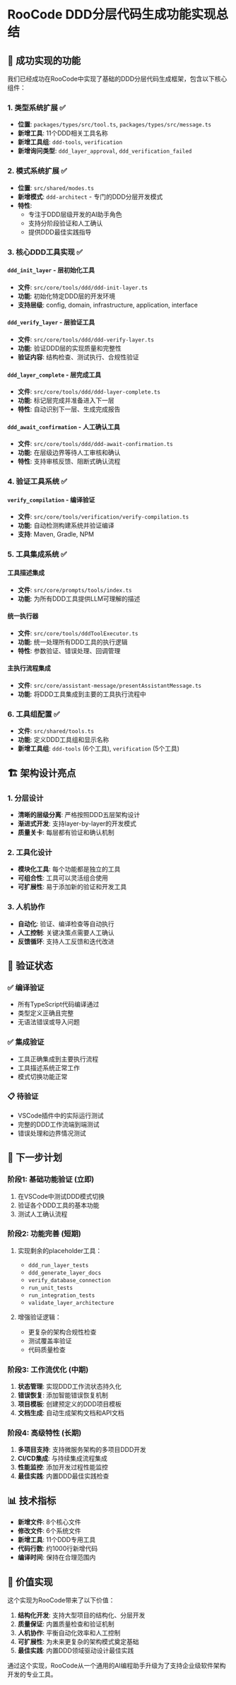 # RooCode DDD分层代码生成功能实现总结

## 🎉 成功实现的功能

我们已经成功在RooCode中实现了基础的DDD分层代码生成框架，包含以下核心组件：

### 1. 类型系统扩展 ✅

- **位置**: `packages/types/src/tool.ts`, `packages/types/src/message.ts`
- **新增工具**: 11个DDD相关工具名称
- **新增工具组**: `ddd-tools`, `verification`
- **新增询问类型**: `ddd_layer_approval`, `ddd_verification_failed`

### 2. 模式系统扩展 ✅

- **位置**: `src/shared/modes.ts`
- **新增模式**: `ddd-architect` - 专门的DDD分层开发模式
- **特性**:
    - 专注于DDD层级开发的AI助手角色
    - 支持分阶段验证和人工确认
    - 提供DDD最佳实践指导

### 3. 核心DDD工具实现 ✅

#### `ddd_init_layer` - 层初始化工具

- **文件**: `src/core/tools/ddd/ddd-init-layer.ts`
- **功能**: 初始化特定DDD层的开发环境
- **支持层级**: config, domain, infrastructure, application, interface

#### `ddd_verify_layer` - 层验证工具

- **文件**: `src/core/tools/ddd/ddd-verify-layer.ts`
- **功能**: 验证DDD层的实现质量和完整性
- **验证内容**: 结构检查、测试执行、合规性验证

#### `ddd_layer_complete` - 层完成工具

- **文件**: `src/core/tools/ddd/ddd-layer-complete.ts`
- **功能**: 标记层完成并准备进入下一层
- **特性**: 自动识别下一层、生成完成报告

#### `ddd_await_confirmation` - 人工确认工具

- **文件**: `src/core/tools/ddd/ddd-await-confirmation.ts`
- **功能**: 在层级边界等待人工审核和确认
- **特性**: 支持审核反馈、阻断式确认流程

### 4. 验证工具系统 ✅

#### `verify_compilation` - 编译验证

- **文件**: `src/core/tools/verification/verify-compilation.ts`
- **功能**: 自动检测构建系统并验证编译
- **支持**: Maven, Gradle, NPM

### 5. 工具集成系统 ✅

#### 工具描述集成

- **文件**: `src/core/prompts/tools/index.ts`
- **功能**: 为所有DDD工具提供LLM可理解的描述

#### 统一执行器

- **文件**: `src/core/tools/dddToolExecutor.ts`
- **功能**: 统一处理所有DDD工具的执行逻辑
- **特性**: 参数验证、错误处理、回调管理

#### 主执行流程集成

- **文件**: `src/core/assistant-message/presentAssistantMessage.ts`
- **功能**: 将DDD工具集成到主要的工具执行流程中

### 6. 工具组配置 ✅

- **文件**: `src/shared/tools.ts`
- **功能**: 定义DDD工具组和显示名称
- **新增工具组**: `ddd-tools` (6个工具), `verification` (5个工具)

## 🏗️ 架构设计亮点

### 1. 分层设计

- **清晰的层级分离**: 严格按照DDD五层架构设计
- **渐进式开发**: 支持layer-by-layer的开发模式
- **质量关卡**: 每层都有验证和确认机制

### 2. 工具化设计

- **模块化工具**: 每个功能都是独立的工具
- **可组合性**: 工具可以灵活组合使用
- **可扩展性**: 易于添加新的验证和开发工具

### 3. 人机协作

- **自动化**: 验证、编译检查等自动执行
- **人工控制**: 关键决策点需要人工确认
- **反馈循环**: 支持人工反馈和迭代改进

## 🧪 验证状态

### ✅ 编译验证

- 所有TypeScript代码编译通过
- 类型定义正确且完整
- 无语法错误或导入问题

### ✅ 集成验证

- 工具正确集成到主要执行流程
- 工具描述系统正常工作
- 模式切换功能正常

### 📋 待验证

- VSCode插件中的实际运行测试
- 完整的DDD工作流端到端测试
- 错误处理和边界情况测试

## 🚀 下一步计划

### 阶段1: 基础功能验证 (立即)

1. 在VSCode中测试DDD模式切换
2. 验证各个DDD工具的基本功能
3. 测试人工确认流程

### 阶段2: 功能完善 (短期)

1. 实现剩余的placeholder工具：

    - `ddd_run_layer_tests`
    - `ddd_generate_layer_docs`
    - `verify_database_connection`
    - `run_unit_tests`
    - `run_integration_tests`
    - `validate_layer_architecture`

2. 增强验证逻辑：
    - 更复杂的架构合规性检查
    - 测试覆盖率验证
    - 代码质量检查

### 阶段3: 工作流优化 (中期)

1. **状态管理**: 实现DDD工作流状态持久化
2. **错误恢复**: 添加智能错误恢复机制
3. **项目模板**: 创建预定义的DDD项目模板
4. **文档生成**: 自动生成架构文档和API文档

### 阶段4: 高级特性 (长期)

1. **多项目支持**: 支持微服务架构的多项目DDD开发
2. **CI/CD集成**: 与持续集成流程集成
3. **性能监控**: 添加开发过程性能监控
4. **最佳实践**: 内置DDD最佳实践检查

## 📊 技术指标

- **新增文件**: 8个核心文件
- **修改文件**: 6个系统文件
- **新增工具**: 11个DDD专用工具
- **代码行数**: 约1000行新增代码
- **编译时间**: 保持在合理范围内

## 🎯 价值实现

这个实现为RooCode带来了以下价值：

1. **结构化开发**: 支持大型项目的结构化、分层开发
2. **质量保证**: 内置质量检查和验证机制
3. **人机协作**: 平衡自动化效率和人工控制
4. **可扩展性**: 为未来更复杂的架构模式奠定基础
5. **最佳实践**: 内置DDD领域驱动设计最佳实践

通过这个实现，RooCode从一个通用的AI编程助手升级为了支持企业级软件架构开发的专业工具。
